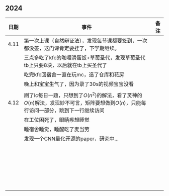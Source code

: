 ## 2024


| 日期 | 事件                                                         | 备注 |
| ---- | ------------------------------------------------------------ | ---- |
| 4.11 | 第一次上课（自然辩证法），发现每节课都要签到，一次都没签，这门课肯定要挂了，下学期继续。 |      |
|      | 三点多吃了kfc的咖喱滑蛋饭+草莓圣代，发现草莓圣代tb上只要8块，以后就在tb上买圣代了 |      |
|      | 吃完kfc回宿舍一直在玩mc，造了仓库和花房                      |      |
|      | 晚上和宝宝生气了，因为录了30s的视频宝宝没看                  |      |
|      |                                                              |      |
| 4.12 | 刷了lc每日一题，只想到了$O(n^2)$的解法，看了灵神的$O(n)$解法，发现妙不可言，矩阵要想做到$O(n)$，只能每行访问一部分，跳到下一行继续访问 |      |
|      | 在工位困死了，眼睛疼想睡觉                                   |      |
|      | 睡宿舍睡觉，睡醒吃了麦当劳                                   |      |
|      | 发现一个CNN量化开源的paper，研究中...                        |      |
|      |                                                              |      |
|      |                                                              |      |
|      |                                                              |      |
|      |                                                              |      |
|      |                                                              |      |
|      |                                                              |      |
|      |                                                              |      |
|      |                                                              |      |
|      |                                                              |      |
|      |                                                              |      |
|      |                                                              |      |
|      |                                                              |      |
|      |                                                              |      |
|      |                                                              |      |
|      |                                                              |      |
|      |                                                              |      |
|      |                                                              |      |
|      |                                                              |      |
|      |                                                              |      |
|      |                                                              |      |
|      |                                                              |      |
|      |                                                              |      |
|      |                                                              |      |
|      |                                                              |      |
|      |                                                              |      |

